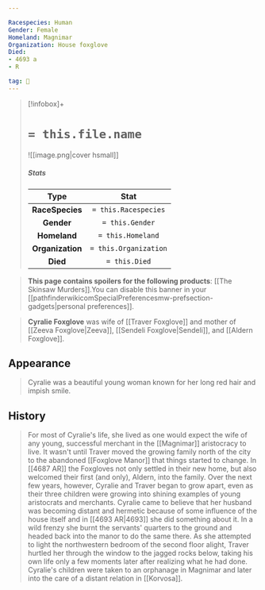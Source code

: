 ```yaml
---

Racespecies: Human
Gender: Female
Homeland: Magnimar
Organization: House foxglove
Died:
- 4693 a
- R

tag: 👤️
---
```


> [!infobox]+
> #  `= this.file.name`
> ![[image.png|cover hsmall]]
> ##### Stats
> Type | Stat |
> :---: |:---:|
> **RaceSpecies** | `= this.Racespecies` |
> **Gender** | `= this.Gender` |
> **Homeland** | `= this.Homeland` |
> **Organization** | `= this.Organization` |
> **Died** | `= this.Died` |



> **This page contains spoilers for the following products**: [[The Skinsaw Murders]].You can disable this banner in your [[pathfinderwikicomSpecialPreferencesmw-prefsection-gadgets|personal preferences]].


> **Cyralie Foxglove** was wife of [[Traver Foxglove]] and mother of [[Zeeva Foxglove|Zeeva]], [[Sendeli Foxglove|Sendeli]], and [[Aldern Foxglove]].


## Appearance

> Cyralie was a beautiful young woman known for her long red hair and impish smile.


## History

> For most of Cyralie's life, she lived as one would expect the wife of any young, successful merchant in the [[Magnimar]] aristocracy to live. It wasn't until Traver moved the growing family north of the city to the abandoned [[Foxglove Manor]] that things started to change. In [[4687 AR]] the Foxgloves not only settled in their new home, but also welcomed their first (and only), Aldern, into the family. Over the next few years, however, Cyralie and Traver began to grow apart, even as their three children were growing into shining examples of young aristocrats and merchants. Cyralie came to believe that her husband was becoming distant and hermetic because of some influence of the house itself and in [[4693 AR|4693]] she did something about it. In a wild frenzy she burnt the servants' quarters to the ground and headed back into the manor to do the same there. As she attempted to light the northwestern bedroom of the second floor alight, Traver hurtled her through the window to the jagged rocks below, taking his own life only a few moments later after realizing what he had done. Cyralie's children were taken to an orphanage in Magnimar and later into the care of a distant relation in [[Korvosa]].







